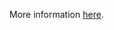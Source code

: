 More information [here](https://docs.bridgecrew.io/docs/ensure-that-the-authorization-mode-argument-is-not-set-to-alwaysallow-1).
